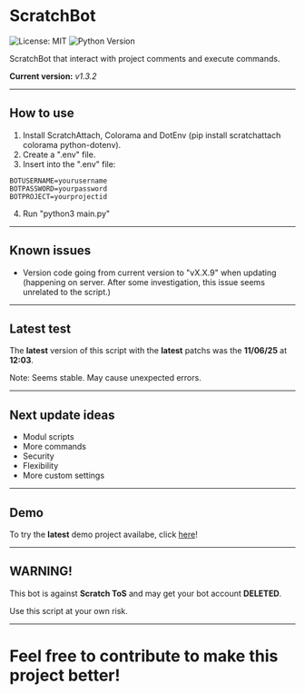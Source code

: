 # ScratchBot
![License: MIT](https://img.shields.io/badge/License-MIT-yellow.svg)
![Python Version](https://img.shields.io/badge/python-3.8+-blue.svg)

ScratchBot that interact with project comments and execute commands.

**Current version:** *v1.3.2*

---
## How to use
1. Install ScratchAttach, Colorama and DotEnv (pip install scratchattach colorama python-dotenv).
2. Create a ".env" file.
3. Insert into the ".env" file:
  ```
  BOTUSERNAME=yourusername
  BOTPASSWORD=yourpassword
  BOTPROJECT=yourprojectid
  ```
4. Run "python3 main.py"

---
## Known issues
- Version code going from current version to "vX.X.9" when updating (happening on server. After some investigation, this issue seems unrelated to the script.)

---
## Latest test
The **latest** version of this script with the **latest** patchs was the **11/06/25** at **12:03**.

Note: Seems stable. May cause unexpected errors.

---
## Next update ideas
- Modul scripts
- More commands
- Security
- Flexibility
- More custom settings

---
## Demo
To try the **latest** demo project availabe, click [here](https://scratch.mit.edu/projects/1187767540/)!

---
## WARNING!
This bot is against **Scratch ToS** and may get your bot account **DELETED**.

Use this script at your own risk.

---
# Feel free to contribute to make this project better!
